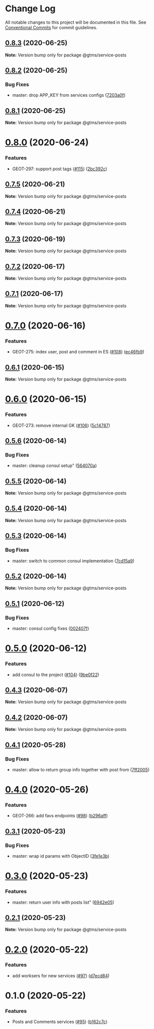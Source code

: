 # Change Log

All notable changes to this project will be documented in this file.
See [Conventional Commits](https://conventionalcommits.org) for commit guidelines.

## [0.8.3](https://github.com/mariusz-kabala/gtms-backend/compare/@gtms/service-posts@0.8.2...@gtms/service-posts@0.8.3) (2020-06-25)

**Note:** Version bump only for package @gtms/service-posts





## [0.8.2](https://github.com/mariusz-kabala/gtms-backend/compare/@gtms/service-posts@0.8.1...@gtms/service-posts@0.8.2) (2020-06-25)


### Bug Fixes

* master: drop APP_KEY from services configs ([7203a0f](https://github.com/mariusz-kabala/gtms-backend/commit/7203a0f59f5f1181548a624ace74962072e83cc6))





## [0.8.1](https://github.com/mariusz-kabala/gtms-backend/compare/@gtms/service-posts@0.8.0...@gtms/service-posts@0.8.1) (2020-06-25)

**Note:** Version bump only for package @gtms/service-posts





# [0.8.0](https://github.com/mariusz-kabala/gtms-backend/compare/@gtms/service-posts@0.7.5...@gtms/service-posts@0.8.0) (2020-06-24)


### Features

* GEOT-297: support post tags ([#115](https://github.com/mariusz-kabala/gtms-backend/issues/115)) ([2bc392c](https://github.com/mariusz-kabala/gtms-backend/commit/2bc392c50176ae68c02f594a591dddf0c4f68d7c))





## [0.7.5](https://github.com/mariusz-kabala/gtms-backend/compare/@gtms/service-posts@0.7.4...@gtms/service-posts@0.7.5) (2020-06-21)

**Note:** Version bump only for package @gtms/service-posts





## [0.7.4](https://github.com/mariusz-kabala/gtms-backend/compare/@gtms/service-posts@0.7.3...@gtms/service-posts@0.7.4) (2020-06-21)

**Note:** Version bump only for package @gtms/service-posts





## [0.7.3](https://github.com/mariusz-kabala/gtms-backend/compare/@gtms/service-posts@0.7.2...@gtms/service-posts@0.7.3) (2020-06-19)

**Note:** Version bump only for package @gtms/service-posts





## [0.7.2](https://github.com/mariusz-kabala/gtms-backend/compare/@gtms/service-posts@0.7.1...@gtms/service-posts@0.7.2) (2020-06-17)

**Note:** Version bump only for package @gtms/service-posts





## [0.7.1](https://github.com/mariusz-kabala/gtms-backend/compare/@gtms/service-posts@0.7.0...@gtms/service-posts@0.7.1) (2020-06-17)

**Note:** Version bump only for package @gtms/service-posts





# [0.7.0](https://github.com/mariusz-kabala/gtms-backend/compare/@gtms/service-posts@0.6.1...@gtms/service-posts@0.7.0) (2020-06-16)


### Features

* GEOT-275: index user, post and comment in ES ([#108](https://github.com/mariusz-kabala/gtms-backend/issues/108)) ([ec46fb9](https://github.com/mariusz-kabala/gtms-backend/commit/ec46fb9461b64cb9c5b6c973d630c89dfac86800))





## [0.6.1](https://github.com/mariusz-kabala/gtms-backend/compare/@gtms/service-posts@0.6.0...@gtms/service-posts@0.6.1) (2020-06-15)

**Note:** Version bump only for package @gtms/service-posts





# [0.6.0](https://github.com/mariusz-kabala/gtms-backend/compare/@gtms/service-posts@0.5.6...@gtms/service-posts@0.6.0) (2020-06-15)


### Features

* GEOT-273: remove internal GK ([#106](https://github.com/mariusz-kabala/gtms-backend/issues/106)) ([5c14787](https://github.com/mariusz-kabala/gtms-backend/commit/5c14787a2e6bcf98ffef77bbc4315d14c577b082))





## [0.5.6](https://github.com/mariusz-kabala/gtms-backend/compare/@gtms/service-posts@0.5.5...@gtms/service-posts@0.5.6) (2020-06-14)


### Bug Fixes

* master: cleanup consul setup" ([564070a](https://github.com/mariusz-kabala/gtms-backend/commit/564070ac934e28e19f7b95348144e26272d71911))





## [0.5.5](https://github.com/mariusz-kabala/gtms-backend/compare/@gtms/service-posts@0.5.4...@gtms/service-posts@0.5.5) (2020-06-14)

**Note:** Version bump only for package @gtms/service-posts





## [0.5.4](https://github.com/mariusz-kabala/gtms-backend/compare/@gtms/service-posts@0.5.3...@gtms/service-posts@0.5.4) (2020-06-14)

**Note:** Version bump only for package @gtms/service-posts





## [0.5.3](https://github.com/mariusz-kabala/gtms-backend/compare/@gtms/service-posts@0.5.2...@gtms/service-posts@0.5.3) (2020-06-14)


### Bug Fixes

* master: switch to common consul implementation ([7cd15a9](https://github.com/mariusz-kabala/gtms-backend/commit/7cd15a9199193ab97405e1def0e625d47baae7a8))





## [0.5.2](https://github.com/mariusz-kabala/gtms-backend/compare/@gtms/service-posts@0.5.1...@gtms/service-posts@0.5.2) (2020-06-14)

**Note:** Version bump only for package @gtms/service-posts





## [0.5.1](https://github.com/mariusz-kabala/gtms-backend/compare/@gtms/service-posts@0.5.0...@gtms/service-posts@0.5.1) (2020-06-12)


### Bug Fixes

* master: consul config fixes ([002407f](https://github.com/mariusz-kabala/gtms-backend/commit/002407f65f476e4b2d452dc68291cad426aa866d))





# [0.5.0](https://github.com/mariusz-kabala/gtms-backend/compare/@gtms/service-posts@0.4.3...@gtms/service-posts@0.5.0) (2020-06-12)


### Features

* add consul to the project ([#104](https://github.com/mariusz-kabala/gtms-backend/issues/104)) ([9be0f22](https://github.com/mariusz-kabala/gtms-backend/commit/9be0f22bae6edcf4a605b8bfe40f9ac9078b289d))





## [0.4.3](https://github.com/mariusz-kabala/gtms-backend/compare/@gtms/service-posts@0.4.2...@gtms/service-posts@0.4.3) (2020-06-07)

**Note:** Version bump only for package @gtms/service-posts





## [0.4.2](https://github.com/mariusz-kabala/gtms-backend/compare/@gtms/service-posts@0.4.1...@gtms/service-posts@0.4.2) (2020-06-07)

**Note:** Version bump only for package @gtms/service-posts





## [0.4.1](https://github.com/mariusz-kabala/gtms-backend/compare/@gtms/service-posts@0.4.0...@gtms/service-posts@0.4.1) (2020-05-28)


### Bug Fixes

* master: allow to return group info together with post from ([7ff2005](https://github.com/mariusz-kabala/gtms-backend/commit/7ff200541dcf4c820cab25d6433a7dce6d61730f))





# [0.4.0](https://github.com/mariusz-kabala/gtms-backend/compare/@gtms/service-posts@0.3.1...@gtms/service-posts@0.4.0) (2020-05-26)


### Features

* GEOT-266: add favs endpoints ([#98](https://github.com/mariusz-kabala/gtms-backend/issues/98)) ([b296aff](https://github.com/mariusz-kabala/gtms-backend/commit/b296aff2f4b87ad9a590b14975424930fd22292f))





## [0.3.1](https://github.com/mariusz-kabala/gtms-backend/compare/@gtms/service-posts@0.3.0...@gtms/service-posts@0.3.1) (2020-05-23)


### Bug Fixes

* master: wrap id params with ObjectID ([3fe1e3b](https://github.com/mariusz-kabala/gtms-backend/commit/3fe1e3bfc35e4db086e97da229d354a6e69b1d39))





# [0.3.0](https://github.com/mariusz-kabala/gtms-backend/compare/@gtms/service-posts@0.2.1...@gtms/service-posts@0.3.0) (2020-05-23)


### Features

* master: return user info with posts list" ([6942e05](https://github.com/mariusz-kabala/gtms-backend/commit/6942e057b50bd4a6bbd4c0f35418490259f5f3e6))





## [0.2.1](https://github.com/mariusz-kabala/gtms-backend/compare/@gtms/service-posts@0.2.0...@gtms/service-posts@0.2.1) (2020-05-23)

**Note:** Version bump only for package @gtms/service-posts





# [0.2.0](https://github.com/mariusz-kabala/gtms-backend/compare/@gtms/service-posts@0.1.0...@gtms/service-posts@0.2.0) (2020-05-22)


### Features

* add worksers for new services ([#97](https://github.com/mariusz-kabala/gtms-backend/issues/97)) ([d7ecd84](https://github.com/mariusz-kabala/gtms-backend/commit/d7ecd845e23fa68d7d40b9f5b2d436e111184457))





# 0.1.0 (2020-05-22)


### Features

* Posts and Comments services ([#95](https://github.com/mariusz-kabala/gtms-backend/issues/95)) ([b162c7c](https://github.com/mariusz-kabala/gtms-backend/commit/b162c7caf75b61168143a5f10e491be88349d69d))
